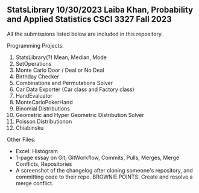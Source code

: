 StatsLibrary
10/30/2023
Laiba Khan, Probability and Applied Statistics CSCI 3327 Fall 2023
------------------------------------------------------------------
All the submissions listed below are included in this repository.

Programming Projects:
   1. StatsLibrary(?) Mean, Median, Mode
   2. SetOperations
   3. Monte Carlo Door / Deal or No Deal 
   4. Birthday Checker
   5. Combinations and Permutations Solver
   6. Car Data Exporter (Car class and Factory class)
   7. HandEvaluator
   8. MonteCarloPokerHand
   9. Binomial Distributions
   10. Geometric and Hyper Geometric Distribution Solver
   11. Poisson Distributionon
   12. Chiabinsku

Other Files:
   * Excel: Histogram
   * 1-page essay on Git, GitWorkflow, Commits, Pulls, Merges, Merge Conflicts, Repositories
   * A screenshot of the changelog after cloning someone's repository, and committing code to their repo. BROWNIE POINTS: Create and resolve a merge conflict.
